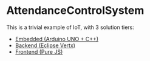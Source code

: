 # AttendanceControlSystem

This is a trivial example of IoT, with 3 solution tiers:

- [Embedded (Arduino UNO + C++)](https://github.com/rad8329/AttendanceControlSystem/tree/master/embedded/README.md)
- [Backend (Eclipse Vertx)](https://github.com/rad8329/AttendanceControlSystem/tree/master/backend/README.md)
- [Frontend (Pure JS)](https://github.com/rad8329/AttendanceControlSystem/tree/master/frontend/README.md)

